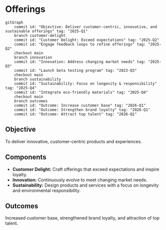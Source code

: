 # Offerings
```mermaid
gitGraph
    commit id: "Objective: Deliver customer-centric, innovative, and sustainable offerings" tag: "2025-Q1"
    branch customer-delight
    commit id: "Customer Delight: Exceed expectations" tag: "2025-Q2"
    commit id: "Engage feedback loops to refine offerings" tag: "2025-Q2"
    checkout main
    branch innovation
    commit id: "Innovation: Address changing market needs" tag: "2025-Q3"
    commit id: "Launch beta testing program" tag: "2023-Q3"
    checkout main
    branch sustainability
    commit id: "Sustainability: Focus on longevity & responsibility" tag: "2025-Q4"
    commit id: "Integrate eco-friendly materials" tag: "2025-Q4"
    checkout main
    branch outcomes
    commit id: "Outcome: Increase customer base" tag: "2026-Q1"
    commit id: "Outcome: Strengthen brand loyalty" tag: "2026-Q1"
    commit id: "Outcome: Attract top talent" tag: "2026-Q1"
```

## Objective
To deliver innovative, customer-centric products and experiences.

## Components
- **Customer Delight:** Craft offerings that exceed expectations and inspire loyalty.
- **Innovation:** Continuously evolve to meet changing market needs.
- **Sustainability:** Design products and services with a focus on longevity and environmental responsibility.

## Outcomes
Increased customer base, strengthened brand loyalty, and attraction of top talent.